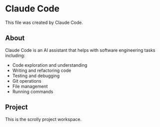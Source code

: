 # Claude Code

This file was created by Claude Code.

## About

Claude Code is an AI assistant that helps with software engineering tasks including:
- Code exploration and understanding
- Writing and refactoring code
- Testing and debugging
- Git operations
- File management
- Running commands

## Project

This is the scrolly project workspace.

